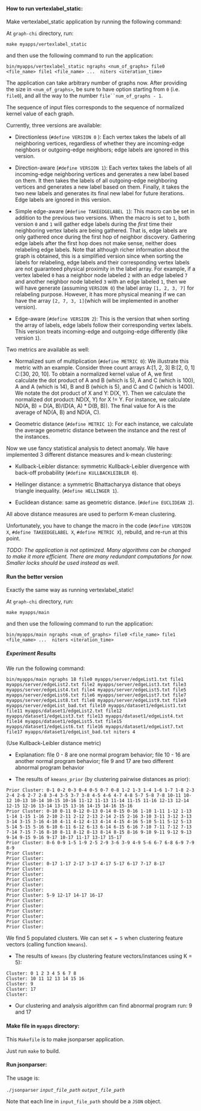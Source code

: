 #### How to run vertexlabel_static: 

Make vertexlabel_static application by running the following command:

At `graph-chi` directory, run:

`make myapps/vertexlabel_static`

and then use the following command to run the application:

`bin/myapps/vertexlabel_static ngraphs <num_of_graphs> file0 <file_name> file1 <file_name> ...  niters <iteration_time>`

The application can take arbitrary number of graphs now. After providing the size in `<num_of_graphs>`, be sure to have option starting from `0` (i.e. `file0`), and all the way to the number `file``num_of_graphs - 1`.

The sequence of input files corresponds to the sequence of normalized kernel value of each graph.

Currently, three versions are available:

* Directionless (`#define VERSION 0` ): Each vertex takes the labels of all neighboring vertices, regardless of whether they are incoming-edge neighbors or outgoing-edge neighbors; edge labels are ignored in this version.

* Direction-aware (`#define VERSION 1`): Each vertex takes the labels of all incoming-edge neighboring vertices and generates a new label based on them. It then takes the labels of all outgoing-edge neighboring vertices and generates a new label based on them. Finally, it takes the two new labels and generates its final new label for future iterations. Edge labels are ignored in this version.

* Simple edge-aware (`#define TAKEEDGELABEL 1`): This macro can be set in addition to the previous two versions. When the macro is set to `1`, both version `0` and `1` will gather edge labels during the *_first_* time their neighboring vertex labels are being gathered. That is, edge labels are only gathered once during the first hop of neighbor discovery. Gathering edge labels after the first hop does not make sense, neither does relabeling edge labels. Note that although richer information about the graph is obtained, this is a simplified version since when sorting the labels for relabeling, edge labels and their corresponding vertex labels are not guaranteed physical proximity in the label array. For example, if a vertex labeled `0` has a neighbor node labeled `2` with an edge labeled `7` and another neighbor node labeled `3` with an edge labeled `1`, then we will have generate (assuming `VERSION 0`) the label array `[1, 2, 3, 7]` for relabeling purpose. However, it has more physical meaning if we can have the array `[2, 7, 3, 1]`(which will be implemented in another version). 

* Edge-aware (`#define VERSION 2`): This is the version that when sorting the array of labels, edge labels follow their corresponding vertex labels. This version treats incoming-edge and outgoing-edge differently (like version `1`).

Two metrics are available as well:

* Normalized sum of multiplication (`#define METRIC 0`): We illustrate this metric with an example. Consider three count arrays A:[1, 2, 3] B:[2, 0, 1] C:[30, 20, 10]. To obtain a normalized kernel value of A, we first calculate the dot product of A and B (which is 5), A and C (which is 100), A and A (which is 14), B and B (which is 5), and C and C (which is 1400). We notate the dot product of X and Y: D(X, Y). Then we calculate the normalized dot product: ND(X, Y) for X != Y. For instance, we calculate ND(A, B) = D(A, B)/(D(A, A) * D(B, B)). The final value for A is the average of ND(A, B) and ND(A, C).

* Geometric distance (`#define METRIC 1`): For each instance, we calculate the average geometric distance between the instance and the rest of the instances. 

Now we use fancy statistical analysis to detect anomaly. We have implemented 3 different distance measures and k-mean clustering:

* Kullback-Leibler distance: symmetric Kullback-Leibler divergence with back-off probability (`#define KULLBACKLEIBLER 0`).

* Hellinger distance: a symmetric Bhattacharyya distance that obeys triangle inequality. (`#define HELLINGER 1`).

* Euclidean distance: same as geometric distance. (`#define EUCLIDEAN 2`).

All above distance measures are used to perform K-mean clustering.

Unfortunately, you have to change the macro in the code (`#define VERSION X`, `#define TAKEEDGELABEL X`, `#define METRIC X`), rebuild, and re-run at this point.

_TODO: The application is not optimized. Many algorithms can be changed to make it more efficient. There are many redundant computations for now. Smaller locks should be used instead as well._

#### Run the better version

Exactly the same way as running vertexlabel_static!

At `graph-chi` directory, run:

`make myapps/main`

and then use the following command to run the application:

`bin/myapps/main ngraphs <num_of_graphs> file0 <file_name> file1 <file_name> ...  niters <iteration_time>`

##### Experiment Results 

We run the following command:

`bin/myapps/main ngraphs 18 file0 myapps/server/edgeList1.txt file1 myapps/server/edgeList2.txt file2 myapps/server/edgeList3.txt file3 myapps/server/edgeList4.txt file4 myapps/server/edgeList5.txt file5 myapps/server/edgeList6.txt file6 myapps/server/edgeList7.txt file7 myapps/server/edgeList8.txt file8 myapps/server/edgeList9.txt file9 myapps/server/edgeList_bad.txt file10 myapps/dataset1/edgeList1.txt file11 myapps/dataset1/edgeList2.txt file12 myapps/dataset1/edgeList3.txt file13 myapps/dataset1/edgeList4.txt file14 myapps/dataset1/edgeList5.txt file15 myapps/dataset1/edgeList6.txt file16 myapps/dataset1/edgeList7.txt file17 myapps/dataset1/edgeList_bad.txt niters 4`

(Use Kullback-Leibler distance metric)

* Explanation: file 0 - 8 are one normal program behavior; file 10 - 16 are another normal program behavior; file 9 and 17 are two different abnormal program behavior

* The results of `kmeans_prior` (by clustering pairwise distances as prior):
```
Prior Cluster: 0-1 0-2 0-3 0-4 0-5 0-7 0-8 1-2 1-3 1-4 1-6 1-7 1-8 2-3 2-4 2-6 2-7 2-8 3-4 3-5 3-7 3-8 4-5 4-6 4-7 4-8 5-7 5-8 7-8 10-11 10-12 10-13 10-14 10-15 10-16 11-12 11-13 11-14 11-15 11-16 12-13 12-14 12-15 12-16 13-14 13-15 13-16 14-15 14-16 15-16 
Prior Cluster: 0-10 0-11 0-12 0-13 0-14 0-15 0-16 1-10 1-11 1-12 1-13 1-14 1-15 1-16 2-10 2-11 2-12 2-13 2-14 2-15 2-16 3-10 3-11 3-12 3-13 3-14 3-15 3-16 4-10 4-11 4-12 4-13 4-14 4-15 4-16 5-10 5-11 5-12 5-13 5-14 5-15 5-16 6-10 6-11 6-12 6-13 6-14 6-15 6-16 7-10 7-11 7-12 7-13 7-14 7-15 7-16 8-10 8-11 8-12 8-13 8-14 8-15 8-16 9-10 9-11 9-12 9-13 9-14 9-15 9-16 9-17 10-17 11-17 13-17 15-17 
Prior Cluster: 0-6 0-9 1-5 1-9 2-5 2-9 3-6 3-9 4-9 5-6 6-7 6-8 6-9 7-9 8-9 
Prior Cluster: 
Prior Cluster: 
Prior Cluster: 0-17 1-17 2-17 3-17 4-17 5-17 6-17 7-17 8-17 
Prior Cluster: 
Prior Cluster: 
Prior Cluster: 
Prior Cluster: 
Prior Cluster: 
Prior Cluster: 5-9 12-17 14-17 16-17 
Prior Cluster: 
Prior Cluster: 
Prior Cluster: 
Prior Cluster: 
Prior Cluster: 
Prior Cluster:  
```

We find 5 populated clusters. We can set 
`K = 5`
when clustering feature vectors (calling function `kmeans`). 

* The results of `kmeans` (by clustering feature vectors/instances using K = 5):
```
Cluster: 0 1 2 3 4 5 6 7 8 
Cluster: 10 11 12 13 14 15 16 
Cluster: 9 
Cluster: 17 
Cluster: 
```

* Our clustering and analysis algorithm can find abnormal program run: 9 and 17

#### Make file in `myapps` directory:

This `Makefile` is to make jsonparser application.

Just run `make` to build.

#### Run jsonparser:

The usage is:

`./jsonparser` _`input_file_path`_ _`output_file_path`_

Note that each line in `input_file_path` should be a `JSON` object.
